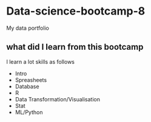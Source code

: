 # Data-science-bootcamp-8
My data portfolio

## what did I learn from this bootcamp

I learn a lot skills as follows

- Intro
- Spreasheets
- Database
- R
- Data Transformation/Visualisation
- Stat
- ML/Python

